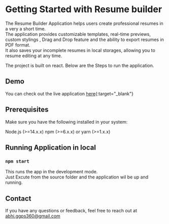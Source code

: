 # Getting Started with Resume builder

The Resume Builder Application helps users create professional resumes in a very a short time. \
The application provides customizable templates, real-time previews, custom stylings , Drag and Drop feature and the ability to export resumes in PDF format.\
It also saves your incomplete resumes in local storages, allowing you to resume editing at any time.

The project is built on react. Below are the Steps to run the application.

## Demo
You can check out the live application [here](https://zerolightyears.netlify.app/){:target="_blank"}

## Prerequisites
Make sure you have the following installed in your system:

Node.js (>=14.x.x)
npm (>=6.x.x) or yarn (>=1.x.x)

## Running Application in local

### `npm start`

This runs the app in the development mode.\
Just Excute from the source folder and the application wil be up and running.

## Contact

If you have any questions or feedback, feel free to reach out at abhi.ggps360@gmail.com


